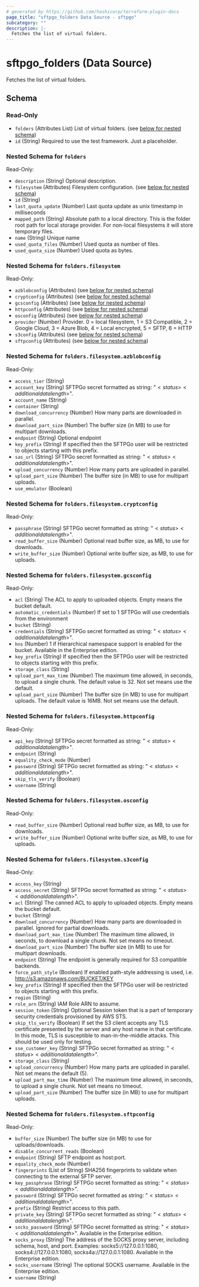 ```yaml
---
# generated by https://github.com/hashicorp/terraform-plugin-docs
page_title: "sftpgo_folders Data Source - sftpgo"
subcategory: ""
description: |-
  Fetches the list of virtual folders.
---
```


# sftpgo_folders (Data Source)

Fetches the list of virtual folders.



<!-- schema generated by tfplugindocs -->
## Schema

### Read-Only

- `folders` (Attributes List) List of virtual folders. (see [below for nested schema](#nestedatt--folders))
- `id` (String) Required to use the test framework. Just a placeholder.

<a id="nestedatt--folders"></a>
### Nested Schema for `folders`

Read-Only:

- `description` (String) Optional description.
- `filesystem` (Attributes) Filesystem configuration. (see [below for nested schema](#nestedatt--folders--filesystem))
- `id` (String)
- `last_quota_update` (Number) Last quota update as unix timestamp in milliseconds
- `mapped_path` (String) Absolute path to a local directory. This is the folder root path for local storage provider. For non-local filesystems it will store temporary files.
- `name` (String) Unique name
- `used_quota_files` (Number) Used quota as number of files.
- `used_quota_size` (Number) Used quota as bytes.

<a id="nestedatt--folders--filesystem"></a>
### Nested Schema for `folders.filesystem`

Read-Only:

- `azblobconfig` (Attributes) (see [below for nested schema](#nestedatt--folders--filesystem--azblobconfig))
- `cryptconfig` (Attributes) (see [below for nested schema](#nestedatt--folders--filesystem--cryptconfig))
- `gcsconfig` (Attributes) (see [below for nested schema](#nestedatt--folders--filesystem--gcsconfig))
- `httpconfig` (Attributes) (see [below for nested schema](#nestedatt--folders--filesystem--httpconfig))
- `osconfig` (Attributes) (see [below for nested schema](#nestedatt--folders--filesystem--osconfig))
- `provider` (Number) Provider. 0 = local filesystem, 1 = S3 Compatible, 2 = Google Cloud, 3 = Azure Blob, 4 = Local encrypted, 5 = SFTP, 6 = HTTP
- `s3config` (Attributes) (see [below for nested schema](#nestedatt--folders--filesystem--s3config))
- `sftpconfig` (Attributes) (see [below for nested schema](#nestedatt--folders--filesystem--sftpconfig))

<a id="nestedatt--folders--filesystem--azblobconfig"></a>
### Nested Schema for `folders.filesystem.azblobconfig`

Read-Only:

- `access_tier` (String)
- `account_key` (String) SFTPGo secret formatted as string: "$<status>$<key>$<additional data length>$<additional data><payload>".
- `account_name` (String)
- `container` (String)
- `download_concurrency` (Number) How many parts are downloaded in parallel.
- `download_part_size` (Number) The buffer size (in MB) to use for multipart downloads.
- `endpoint` (String) Optional endpoint
- `key_prefix` (String) If specified then the SFTPGo user will be restricted to objects starting with this prefix.
- `sas_url` (String) SFTPGo secret formatted as string: "$<status>$<key>$<additional data length>$<additional data><payload>".
- `upload_concurrency` (Number) How many parts are uploaded in parallel.
- `upload_part_size` (Number) The buffer size (in MB) to use for multipart uploads.
- `use_emulator` (Boolean)


<a id="nestedatt--folders--filesystem--cryptconfig"></a>
### Nested Schema for `folders.filesystem.cryptconfig`

Read-Only:

- `passphrase` (String) SFTPGo secret formatted as string: "$<status>$<key>$<additional data length>$<additional data><payload>".
- `read_buffer_size` (Number) Optional read buffer size, as MB, to use for downloads.
- `write_buffer_size` (Number) Optional write buffer size, as MB, to use for uploads.


<a id="nestedatt--folders--filesystem--gcsconfig"></a>
### Nested Schema for `folders.filesystem.gcsconfig`

Read-Only:

- `acl` (String) The ACL to apply to uploaded objects. Empty means the bucket default.
- `automatic_credentials` (Number) If set to 1 SFTPGo will use credentials from the environment
- `bucket` (String)
- `credentials` (String) SFTPGo secret formatted as string: "$<status>$<key>$<additional data length>$<additional data><payload>".
- `hns` (Number) 1 if Hierarchical namespace support is enabled for the bucket. Available in the Enterprise edition.
- `key_prefix` (String) If specified then the SFTPGo user will be restricted to objects starting with this prefix.
- `storage_class` (String)
- `upload_part_max_time` (Number) The maximum time allowed, in seconds, to upload a single chunk. The default value is 32. Not set means use the default.
- `upload_part_size` (Number) The buffer size (in MB) to use for multipart uploads. The default value is 16MB. Not set means use the default.


<a id="nestedatt--folders--filesystem--httpconfig"></a>
### Nested Schema for `folders.filesystem.httpconfig`

Read-Only:

- `api_key` (String) SFTPGo secret formatted as string: "$<status>$<key>$<additional data length>$<additional data><payload>".
- `endpoint` (String)
- `equality_check_mode` (Number)
- `password` (String) SFTPGo secret formatted as string: "$<status>$<key>$<additional data length>$<additional data><payload>".
- `skip_tls_verify` (Boolean)
- `username` (String)


<a id="nestedatt--folders--filesystem--osconfig"></a>
### Nested Schema for `folders.filesystem.osconfig`

Read-Only:

- `read_buffer_size` (Number) Optional read buffer size, as MB, to use for downloads.
- `write_buffer_size` (Number) Optional write buffer size, as MB, to use for uploads.


<a id="nestedatt--folders--filesystem--s3config"></a>
### Nested Schema for `folders.filesystem.s3config`

Read-Only:

- `access_key` (String)
- `access_secret` (String) SFTPGo secret formatted as string: "$<status>$<key>$<additional data length>$<additional data><payload>".
- `acl` (String) The canned ACL to apply to uploaded objects. Empty means the bucket default.
- `bucket` (String)
- `download_concurrency` (Number) How many parts are downloaded in parallel. Ignored for partial downloads.
- `download_part_max_time` (Number) The maximum time allowed, in seconds, to download a single chunk. Not set means no timeout.
- `download_part_size` (Number) The buffer size (in MB) to use for multipart downloads.
- `endpoint` (String) The endpoint is generally required for S3 compatible backends.
- `force_path_style` (Boolean) If enabled path-style addressing is used, i.e. http://s3.amazonaws.com/BUCKET/KEY
- `key_prefix` (String) If specified then the SFTPGo user will be restricted to objects starting with this prefix.
- `region` (String)
- `role_arn` (String) IAM Role ARN to assume.
- `session_token` (String) Optional Session token that is a part of temporary security credentials provisioned by AWS STS.
- `skip_tls_verify` (Boolean) If set the S3 client accepts any TLS certificate presented by the server and any host name in that certificate. In this mode, TLS is susceptible to man-in-the-middle attacks. This should be used only for testing.
- `sse_customer_key` (String) SFTPGo secret formatted as string: "$<status>$<key>$<additional data length>$<additional data><payload>".
- `storage_class` (String)
- `upload_concurrency` (Number) How many parts are uploaded in parallel. Not set means the default (5).
- `upload_part_max_time` (Number) The maximum time allowed, in seconds, to upload a single chunk. Not set means no timeout.
- `upload_part_size` (Number) The buffer size (in MB) to use for multipart uploads.


<a id="nestedatt--folders--filesystem--sftpconfig"></a>
### Nested Schema for `folders.filesystem.sftpconfig`

Read-Only:

- `buffer_size` (Number) The buffer size (in MB) to use for uploads/downloads.
- `disable_concurrent_reads` (Boolean)
- `endpoint` (String) SFTP endpoint as host:port.
- `equality_check_mode` (Number)
- `fingerprints` (List of String) SHA256 fingerprints to validate when connecting to the external SFTP server.
- `key_passphrase` (String) SFTPGo secret formatted as string: "$<status>$<key>$<additional data length>$<additional data><payload>".
- `password` (String) SFTPGo secret formatted as string: "$<status>$<key>$<additional data length>$<additional data><payload>".
- `prefix` (String) Restrict access to this path.
- `private_key` (String) SFTPGo secret formatted as string: "$<status>$<key>$<additional data length>$<additional data><payload>".
- `socks_password` (String) SFTPGo secret formatted as string: "$<status>$<key>$<additional data length>$<additional data><payload>". Available in the Enterprise edition.
- `socks_proxy` (String) The address of the SOCKS proxy server, including schema, host, and port. Examples: socks5://127.0.0.1:1080, socks4://127.0.0.1:1080, socks4a://127.0.0.1:1080. Available in the Enterprise edition.
- `socks_username` (String) The optional SOCKS username. Available in the Enterprise edition.
- `username` (String)
